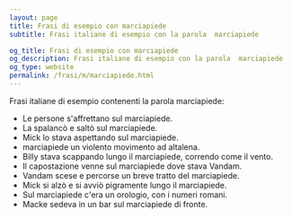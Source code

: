 ```yaml
---
layout: page
title: Frasi di esempio con marciapiede 
subtitle: Frasi italiane di esempio con la parola  marciapiede

og_title: Frasi di esempio con marciapiede 
og_description: Frasi italiane di esempio con la parola  marciapiede
og_type: website
permalink: /frasi/m/marciapiede.html
---
```


Frasi italiane di esempio contenenti la parola marciapiede:


- Le persone s'affrettano sul marciapiede.
- La spalancò e saltò sul marciapiede.
- Mick lo stava aspettando sul marciapiede.
- marciapiede un violento movimento ad altalena.
- Billy stava scappando lungo il marciapiede, correndo come il vento.
- Il capostazione venne sul marciapiede dove stava Vandam.
- Vandam scese e percorse un breve tratto del marciapiede.
- Mick si alzò e si avviò pigramente lungo il marciapiede.
- Sul marciapiede c'era un orologio, con i numeri romani.
- Macke sedeva in un bar sul marciapiede di fronte.
